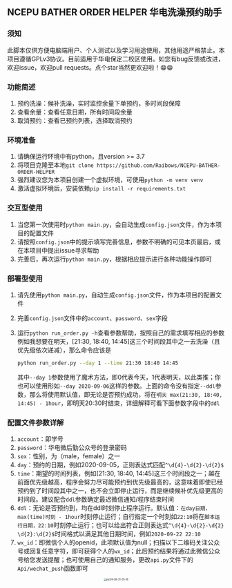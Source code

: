 ## NCEPU BATHER ORDER HELPER 华电洗澡预约助手

### 须知

此脚本仅供方便电脑端用户、个人测试以及学习用途使用，其他用途严格禁止。本项目遵循GPLv3协议。目前适用于华电保定二校区使用。如您有bug反馈或改进，欢迎issue，欢迎pull requests。点个star当然更欢迎啦！😁😁

### 功能简述

1. 预约洗澡：候补洗澡，实时监控余量下单预约，多时间段保障
2. 查看余量：查看任意日期，所有时间段余量
3. 取消预约：查看已预约列表，选择取消预约

### 环境准备

1. 请确保运行环境中有python，且version >= 3.7
2. 将项目克隆至本地``git clone https://github.com/Raibows/NCEPU-BATHER-ORDER-HELPER``
3. 强烈建议您为本项目创建一个虚拟环境，可使用``python -m venv venv``
4. 激活虚拟环境后，安装依赖``pip install -r requirements.txt``

### 交互型使用

1. 当您第一次使用时``python main.py``，会自动生成``config.json``文件，作为本项目的配置文件
2. 请按照``config.json``中的提示填写完善信息，参数不明确的可见本页最后，或在本项目中提出issue寻求帮助
3. 完善后，再次运行``python main.py``，根据相应提示进行各种功能操作即可

### 部署型使用

1. 请先使用``python main.py``，自动生成``config.json``文件，作为本项目的配置文件  
2. 完善``config.json``文件中的``account``、``password``、``sex``字段
3. 运行``python run_order.py -h``查看参数帮助，按照自己的需求填写相应的参数
   例如我想要在明天，[21:30, 18:40, 14:45]这三个时间段其中之一去洗澡（且优先级依次递减），那么命令应该是

   ```bash
   python run_order.py --day 1 --time 21:30 18:40 14:45
   ```
   
   其中``--day 1``参数使用了魔术方法，即0代表今天，1代表明天，以此类推；你也可以使用形如``--day 2020-09-06``这样的参数。上面的命令没有指定``--ddl``参数，那么将使用默认值，即无论是否预约成功，将在``明天 max(21:30, 18:40, 14:45) - 1hour``，即明天20:30时结束，详细解释可看下面参数字段中的``ddl``

### 配置文件参数详解

1. ``account``：即学号
2. ``password``：华电微后勤公众号的登录密码
3. ``sex``：性别，为（male，female）之一
4. ``day``：预约的日期，例如2020-09-05，正则表达式匹配``^\d{4}-\d{2}-\d{2}$``
5. ``time``：期望的时间列表，例如[21:30, 18:40, 14:45]这三个时间段之一；越在前面优先级越高，程序会努力尽可能预约到优先级最高的，这意味着即使已经预约到了时间段其中之一，也不会立即停止运行，而是继续候补优先级更高的时间段。建议配合``ddl``参数确定最迟微信通知/程序结束时间
6. ``ddl``：无论是否预约到，均在ddl时刻停止程序运行。默认值：``在day日期，max(time)时刻 - 1hour``时刻停止运行；自行指定一个时刻如``22:10``将在``脚本运行日期，22:10``时刻停止运行；也可以给出符合正则表达式``^\d{4}-\d{2}-\d{2} \d{2}:\d{2}$``时间格式以满足其他日期时间，例如``2020-09-22 22:10``
7. ``wx_id``：即微信个人的openid，此项默认值为null；扫描以下二维码关注公众号或回复任意字符，即可获得个人的``wx_id``；此后预约结果将通过此微信公众号给您发送提醒；也可使用自己的通知服务，更改``api.py``文件下的``Api/wechat_push``函数即可
<div align=center>
   <img src="https://raw.githubusercontent.com/Raibows/MarkdownPhotos/master/picgoimage/20200908210607.png" alt="pic09-08-21-05-16" style="zoom: 40%;" />
</div>